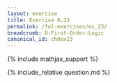```yaml
---
layout: exercise
title: Exercise 8.23
permalink: /fol-exercises/ex_23/
breadcrumb: 8-First-Order-Logic
canonical_id: ch8ex23
---
```


{% include mathjax_support %}

<div id="hiddden">{% include_relative question.md %}</div>